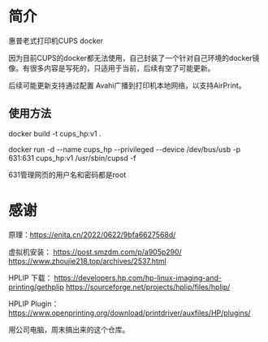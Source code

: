 # 简介

惠普老式打印机CUPS docker

因为目前CUPS的docker都无法使用，自己封装了一个针对自己环境的docker镜像。有很多内容是写死的，只适用于当前，后续有空了可能更新。

后续可能更新支持通过配置 Avahi广播到打印机本地网络，以支持AirPrint。

## 使用方法

docker build -t cups_hp:v1 .

docker run -d --name cups_hp --privileged --device /dev/bus/usb -p 631:631 cups_hp:v1 /usr/sbin/cupsd -f


631管理网页的用户名和密码都是root

# 感谢

原理：https://enita.cn/2022/0622/9bfa6627568d/

虚拟机安装：
https://post.smzdm.com/p/a905p290/
https://www.zhoujie218.top/archives/2537.html

HPLIP 下载：
https://developers.hp.com/hp-linux-imaging-and-printing/gethplip
https://sourceforge.net/projects/hplip/files/hplip/

HPLIP Plugin：
https://www.openprinting.org/download/printdriver/auxfiles/HP/plugins/

用公司电脑，周末搞出来的这个仓库。
